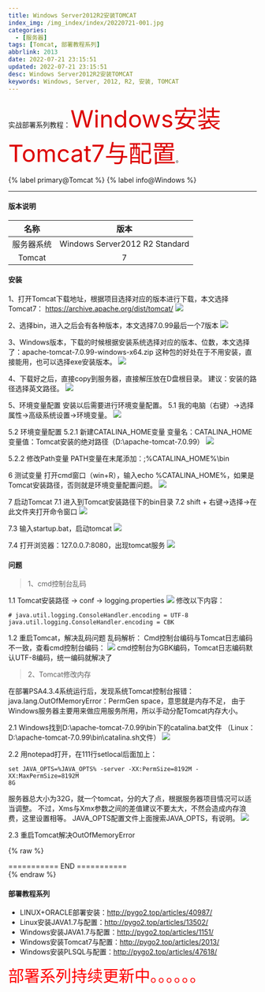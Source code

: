 ```yaml
---
title: Windows Server2012R2安装TOMCAT
index_img: /img_index/index/20220721-001.jpg
categories:
  - [服务器]
tags: [Tomcat, 部署教程系列]
abbrlink: 2013
date: 2022-07-21 23:15:51
updated: 2022-07-21 23:15:51
desc: Windows Server2012R2安装TOMCAT
keywords: Windows, Server, 2012, R2, 安装, TOMCAT
---
```



实战部署系列教程：<font color="#dd0000" size="7">Windows安装Tomcat7与配置</font>。

{% label primary@Tomcat %} {% label info@Windows %}

<!--more-->
<hr />

#### 版本说明

|    名称    |              版本              |
|:----------:|:------------------------------:|
| 服务器系统 | Windows Server2012 R2 Standard |
|   Tomcat   |               7                |


#### 安装

1、打开Tomcat下载地址，根据项目选择对应的版本进行下载，本文选择Tomcat7：
https://archive.apache.org/dist/tomcat/
![](581662566099_.pic.jpg)

2、选择bin，进入之后会有各种版本，本文选择7.0.99最后一个7版本
![](591662566115_.pic.jpg)

3、Windows版本，下载的时候根据安装系统选择对应的版本、位数，本文选择了：apache-tomcat-7.0.99-windows-x64.zip
这种包的好处在于不用安装，直接能用，也可以选择exe安装版本。
![](601662566140_.pic.jpg)

4、下载好之后，直接copy到服务器，直接解压放在D盘根目录。
建议：安装的路径选择英文路径。
![](611662566156_.pic.jpg)

5、环境变量配置
安装以后需要进行环境变量配置。
5.1 我的电脑（右键）->选择属性->高级系统设置->环境变量。
![](621662566171_.pic.jpg)

5.2 环境变量配置
5.2.1 新建CATALINA_HOME变量
变量名：CATALINA_HOME
变量值：Tomcat安装的绝对路径（D:\apache-tomcat-7.0.99）
![](631662566186_.pic.jpg)

5.2.2 修改Path变量
PATH变量在末尾添加：;%CATALINA_HOME%\bin

6 测试变量
打开cmd窗口（win+R），输入echo %CATALINA_HOME%，如果是Tomcat安装路径，否则就是环境变量配置问题。
![](641662566202_.pic.jpg)


7 启动Tomcat
7.1 进入到Tomcat安装路径下的bin目录
7.2 shift + 右键->选择->在此文件夹打开命令窗口
![](651662566218_.pic.jpg)

7.3 输入startup.bat，启动tomcat
![](661662566262_.pic.jpg)

7.4 打开浏览器：127.0.0.7:8080，出现tomcat服务
![](671662566275_.pic.jpg)


#### 问题

> 1、cmd控制台乱码

1.1 Tomcat安装路径 -> conf -> logging.properties
![](681662566322_.pic.jpg)
修改以下内容：
```
# java.util.logging.ConsoleHandler.encoding = UTF-8
java.util.logging.ConsoleHandler.encoding = CBK
```

1.2 重启Tomcat，解决乱码问题
乱码解析：
Cmd控制台编码与Tomcat日志编码不一致，查看cmd控制台编码：
![](691662566345_.pic.jpg)
cmd控制台为GBK编码，Tomcat日志编码默认UTF-8编码，统一编码就解决了


> 2、Tomcat修改内存

在部署PSA4.3.4系统运行后，发现系统Tomcat控制台报错：
java.lang.OutOfMemoryError：PermGen space，意思就是内存不足，
由于Windows服务器主要用来做应用服务所用，所以手动分配Tomcat内存大小。

2.1 Windows找到D:\apache-tomcat-7.0.99\bin下的catalina.bat文件
（Linux：D:\apache-tomcat-7.0.99\bin\catalina.sh文件）
![](701662566387_.pic.jpg)

2.2 用notepad打开，在111行setlocal后面加上：
```
set JAVA_OPTS=%JAVA_OPTS% -server -XX:PermSize=8192M -XX:MaxPermSize=8192M
8G
```
服务器总大小为32G，就一个tomcat，分的大了点，根据服务器项目情况可以适当调整。
不过，Xms与Xmx参数之间的差值建议不要太大，不然会造成内存浪费，这里设置相等。
JAVA_OPTS配置文件上面搜索JAVA_OPTS，有说明。
![](711662566416_.pic.jpg)

2.3 重启Tomcat解决OutOfMemoryError



{% raw %}
<div class="post_cus_note"> =========== END =========== </div>
{% endraw %}

#### 部署教程系列

- LINUX+ORACLE部署安装：http://pygo2.top/articles/40987/
- Linux安装JAVA1.7与配置：http://pygo2.top/articles/13502/
- Windows安装JAVA1.7与配置：http://pygo2.top/articles/1151/
- Windows安装Tomcat7与配置：http://pygo2.top/articles/2013/
- Windows安装PLSQL与配置：http://pygo2.top/articles/47618/

<font size=6.5 color='red'>部署系列持续更新中。。。。。。</font>
